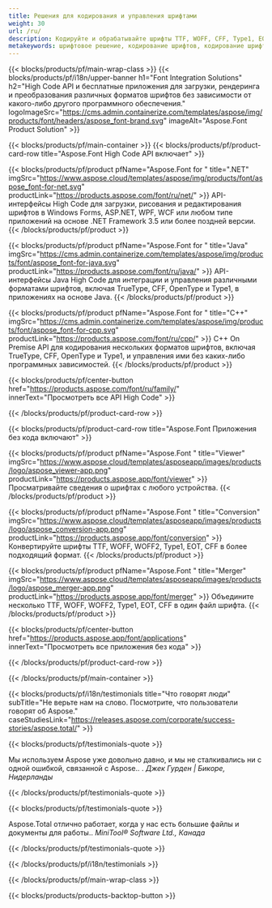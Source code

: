 ```yaml
---
title: Решения для кодирования и управления шрифтами
weight: 30
url: /ru/
description: Кодируйте и обрабатывайте шрифты TTF, WOFF, CFF, Type1, EOT и другие с помощью API High Code Native или набора кроссплатформенных приложений.
metakeywords: шрифтовое решение, кодирование шрифтов, кодирование шрифтов, API для работы со шрифтами
---
```


{{< blocks/products/pf/main-wrap-class >}}
{{< blocks/products/pf/i18n/upper-banner h1="Font Integration Solutions" h2="High Code API и бесплатные приложения для загрузки, рендеринга и преобразования различных форматов шрифтов без зависимости от какого-либо другого программного обеспечения." logoImageSrc="https://cms.admin.containerize.com/templates/aspose/img/products/font/headers/aspose_font-brand.svg" imageAlt="Aspose.Font Product Solution" >}}

{{< blocks/products/pf/main-container >}}
{{< blocks/products/pf/product-card-row title="Aspose.Font High Code API включает" >}}

{{< blocks/products/pf/product pfName="Aspose.Font for " title=".NET" imgSrc="https://www.aspose.cloud/templates/aspose/img/products/font/aspose_font-for-net.svg" productLink="https://products.aspose.com/font/ru/net/" >}}
API-интерфейсы High Code для загрузки, рисования и редактирования шрифтов в Windows Forms, ASP.NET, WPF, WCF или любом типе приложений на основе .NET Framework 3.5 или более поздней версии.
{{< /blocks/products/pf/product >}}

{{< blocks/products/pf/product pfName="Aspose.Font for " title="Java" imgSrc="https://cms.admin.containerize.com/templates/aspose/img/products/font/aspose_font-for-java.svg" productLink="https://products.aspose.com/font/ru/java/" >}}
API-интерфейсы Java High Code для интеграции и управления различными форматами шрифтов, включая TrueType, CFF, OpenType и Type1, в приложениях на основе Java.
{{< /blocks/products/pf/product >}}

{{< blocks/products/pf/product pfName="Aspose.Font for " title="C++" imgSrc="https://cms.admin.containerize.com/templates/aspose/img/products/font/aspose_font-for-cpp.svg" productLink="https://products.aspose.com/font/ru/cpp/" >}}
C++ On Premise API для кодирования нескольких форматов шрифтов, включая TrueType, CFF, OpenType и Type1, и управления ими без каких-либо программных зависимостей.
{{< /blocks/products/pf/product >}}

{{< blocks/products/pf/center-button href="https://products.aspose.com/font/ru/family/" innerText="Просмотреть все API High Code" >}}

{{< /blocks/products/pf/product-card-row >}}

{{< blocks/products/pf/product-card-row title="Aspose.Font Приложения без кода включают" >}}

{{< blocks/products/pf/product pfName="Aspose.Font " title="Viewer" imgSrc="https://www.aspose.cloud/templates/asposeapp/images/products/logo/aspose_viewer-app.png" productLink="https://products.aspose.app/font/viewer" >}}
Просматривайте сведения о шрифтах с любого устройства.
{{< /blocks/products/pf/product >}}

{{< blocks/products/pf/product pfName="Aspose.Font " title="Conversion" imgSrc="https://www.aspose.cloud/templates/asposeapp/images/products/logo/aspose_conversion-app.png" productLink="https://products.aspose.app/font/conversion" >}}
Конвертируйте шрифты TTF, WOFF, WOFF2, Type1, EOT, CFF в более подходящий формат.
{{< /blocks/products/pf/product >}}

{{< blocks/products/pf/product pfName="Aspose.Font " title="Merger" imgSrc="https://www.aspose.cloud/templates/asposeapp/images/products/logo/aspose_merger-app.png" productLink="https://products.aspose.app/font/merger" >}}
Объедините несколько TTF, WOFF, WOFF2, Type1, EOT, CFF в один файл шрифта.
{{< /blocks/products/pf/product >}}


{{< blocks/products/pf/center-button href="https://products.aspose.app/font/applications" innerText="Просмотреть все приложения без кода" >}}

{{< /blocks/products/pf/product-card-row >}}

{{< /blocks/products/pf/main-container >}}

{{< blocks/products/pf/i18n/testimonials title="Что говорят люди" subTitle="Не верьте нам на слово. Посмотрите, что пользователи говорят об Aspose." caseStudiesLink="https://releases.aspose.com/corporate/success-stories/aspose.total/" >}}

{{< blocks/products/pf/testimonials-quote >}}
<p class="first">
 Мы используем Aspose уже довольно давно, и мы не сталкивались ни с одной ошибкой, связанной с Aspose.. .
 <em>
  Джек Гурден | Бикоре, Нидерланды
 </em>
</p>

{{< /blocks/products/pf/testimonials-quote >}}

{{< blocks/products/pf/testimonials-quote >}}
<p class="second">
 Aspose.Total отлично работает, когда у нас есть большие файлы и документы для работы..
 <em>
  MiniTool® Software Ltd., Канада
 </em>
</p>

{{< /blocks/products/pf/testimonials-quote >}}

{{< /blocks/products/pf/i18n/testimonials >}}

{{< /blocks/products/pf/main-wrap-class >}}

{{< blocks/products/products-backtop-button >}}